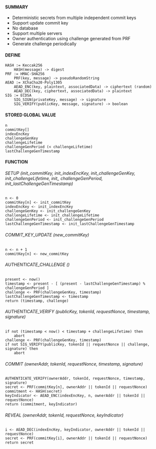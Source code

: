 ####  SUMMARY
- Deterministic secrets from multiple independent commit keys
- Support update commit key
- No database
- Support multiple servers
- Owner authentication using challenge generated from PRF
- Generate challenge periodically

#### DEFINE
```
HASH := Keccak256
    HASH(message) -> digest
PRF := HMAC-SHA256
    PRF(key, message) -> pseudoRandomString
AEAD := XChaCha20-Poly1305
    AEAD_ENC(key, plaintext, associatedData) -> ciphertext (random)
    AEAD_DEC(key, ciphertext, associatedData) -> plaintext
SIG := ECDSA
    SIG_SIGN(privateKey, message) -> signature
    SIG_VERIFY(publicKey, message, signature) -> boolean
```

#### STORED GLOBAL VALUE
```
n
commitKey[]
indexEncKey
challengeGenKey
challengeLifetime
challengeGenPeriod (< challengeLifetime)
lastChallengeGenTimestamp
```

#### FUNCTION
###### SETUP (init_commitKey, init_indexEncKey, init_challengeGenKey, init_challengeLifetime, init_ challengeGenPeriod, init_lastChallengeGenTimestamp)
```
n <- 0
commitKey[n] <- init_commitKey
indexEncKey <- init_indexEncKey
challengeGenKey <- init_challengeGenKey
challengeLifetime <- init_challengeLifetime
challengeGenPeriod <- init_challengeGenPeriod
lastChallengeGenTimestamp <- init_lastChallengeGenTimestamp
```

###### COMMIT_KEY_UPDATE (new_commitKey)
```
n <- n + 1
commitKey[n] <- new_commitKey
```

###### AUTHENTICATE_CHALLENGE ()
```
present <- now()
timestamp <- present - [ (present - lastChallengeGenTimestamp) % challengeGenPeriod ]
challenge <- PRF(challengeGenKey, timestamp)
lastChallengeGenTimestamp <- timestamp
return (timestamp, challenge)
```

###### AUTHENTICATE_VERIFY (publicKey, tokenId, requestNonce, timestamp, signature)
```
if not (timestamp < now() < timestamp + challengeLifetime) then
    abort
challenge <- PRF(challengeGenKey, timestamp)
if not SIG_VERIFY(publicKey, tokenId || requestNonce || challenge, signature) then
    abort
```

###### COMMIT (ownerAddr, tokenId, requestNonce, timestamp, signature)
```
AUTHENTICATE_VERIFY(ownerAddr, tokenId, requestNonce, timestamp, signature)
secret <- PRF(commitKey[n], ownerAddr || tokenId || requestNonce)
commitment <- HASH(secret)
keyIndicator <- AEAD_ENC(indexEncKey, n, ownerAddr || tokenId || requestNonce)
return (commitment, keyIndicator)
```

###### REVEAL (ownerAddr, tokenId, requestNonce, keyIndicator)
```
i <- AEAD_DEC(indexEncKey, keyIndicator, ownerAddr || tokenId || requestNonce)
secret <- PRF(commitKey[i], ownerAddr || tokenId || requestNonce)
return secret
```
